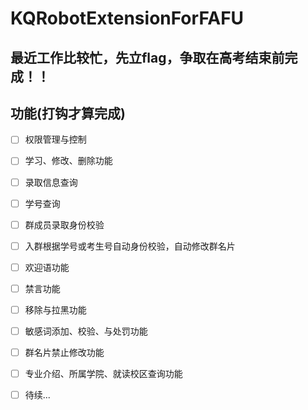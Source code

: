 # KQRobotExtensionForFAFU

## 最近工作比较忙，先立flag，争取在高考结束前完成！！

## 功能(打钩才算完成)
- [ ] 权限管理与控制
- [ ] 学习、修改、删除功能
- [ ] 录取信息查询
- [ ] 学号查询
- [ ] 群成员录取身份校验
- [ ] 入群根据学号或考生号自动身份校验，自动修改群名片
- [ ] 欢迎语功能
- [ ] 禁言功能
- [ ] 移除与拉黑功能
- [ ] 敏感词添加、校验、与处罚功能
- [ ] 群名片禁止修改功能
- [ ] 专业介绍、所属学院、就读校区查询功能
- [ ] 待续...


